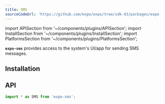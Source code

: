 ```yaml
---
title: SMS
sourceCodeUrl: 'https://github.com/expo/expo/tree/sdk-43/packages/expo-sms'
---
```


import APISection from '~/components/plugins/APISection';
import InstallSection from '~/components/plugins/InstallSection';
import PlatformsSection from '~/components/plugins/PlatformsSection';

**`expo-sms`** provides access to the system's UI/app for sending SMS messages.

<PlatformsSection android emulator ios simulator />

## Installation

<InstallSection packageName="expo-sms" />

## API

```js
import * as SMS from 'expo-sms';
```

<APISection packageName="expo-sms" apiName="SMS" />